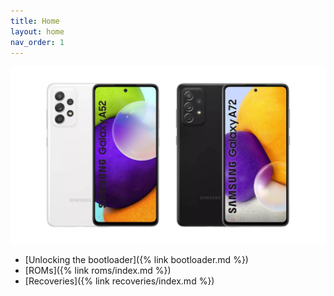 ```yaml
---
title: Home
layout: home
nav_order: 1
---
```


<p align="center">
  <img loading="lazy" src="/assets/images/a52-a72.png"/>
</p>

- [Unlocking the bootloader]({% link bootloader.md %})
- [ROMs]({% link roms/index.md %})
- [Recoveries]({% link recoveries/index.md %})